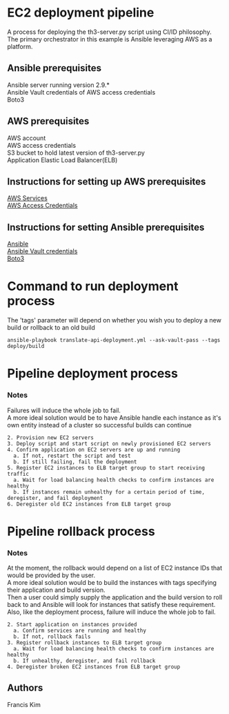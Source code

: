 # EC2 deployment pipeline

A process for deploying the th3-server.py script using CI/ID philosophy.  
The primary orchestrator in this example is Ansible leveraging AWS as a platform.

## Ansible prerequisites

Ansible server running version 2.9.*  
Ansible Vault credentials of AWS access credentials  
Boto3

## AWS prerequisites
AWS account  
AWS access credentials  
S3 bucket to hold latest version of th3-server.py  
Application Elastic Load Balancer(ELB)  

## Instructions for setting up AWS prerequisites
[AWS Services](https://docs.aws.amazon.com/index.html?nc2=h_ql_doc_do)  
[AWS Access Credentials](https://docs.aws.amazon.com/sdk-for-javascript/v2/developer-guide/getting-your-credentials.html)

## Instructions for setting Ansible prerequisites
[Ansible](https://docs.ansible.com/ansible/latest/installation_guide/intro_installation.html)  
[Ansible Vault credentials](https://docs.ansible.com/ansible/latest/user_guide/vault.html)  
[Boto3](https://pypi.org/project/boto3/)

# Command to run deployment process
The 'tags' parameter will depend on whether you wish you to deploy a new build or rollback to an old build

```ansible-playbook translate-api-deployment.yml --ask-vault-pass --tags deploy/build```

# Pipeline deployment process
### Notes
Failures will induce the whole job to fail.  
A more ideal solution would be to have Ansible handle each instance as it's own entity instead of a cluster so successful builds can continue  

```1. Grab the latest version of the script from an S3 bucket
2. Provision new EC2 servers
3. Deploy script and start script on newly provisioned EC2 servers
4. Confirm application on EC2 servers are up and running
  a. If not, restart the script and test
  b. If still failing, fail the deployment
5. Register EC2 instances to ELB target group to start receiving traffic
  a. Wait for load balancing health checks to confirm instances are healthy
  b. If instances remain unhealthy for a certain period of time, deregister, and fail deployment
6. Deregister old EC2 instances from ELB target group
```

# Pipeline rollback process
### Notes
At the moment, the rollback would depend on a list of EC2 instance IDs that would be provided by the user.  
A more ideal solution would be to build the instances with tags specifying their application and build version.  
Then a user could simply supply the application and the build version to roll back to and Ansible will look for instances that satisfy these requirement.  
Also, like the deployment process, failure will induce the whole job to fail.

```1. User provides a list of instances to roll back to
2. Start application on instances provided
  a. Confirm services are running and healthy
  b. If not, rollback fails
3. Register rollback instances to ELB target group
  a. Wait for load balancing health checks to confirm instances are healthy
  b. If unhealthy, deregister, and fail rollback
4. Deregister broken EC2 instances from ELB target group
```

## Authors
Francis Kim
